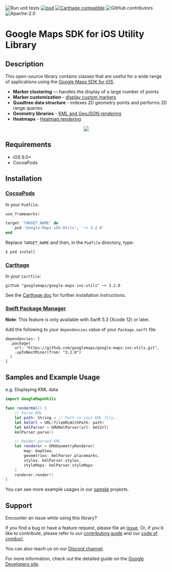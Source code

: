 ![Run unit tests](https://github.com/googlemaps/google-maps-ios-utils/workflows/Run%20unit%20tests/badge.svg)
[![pod](https://img.shields.io/cocoapods/v/Google-Maps-iOS-Utils.svg)](https://cocoapods.org/pods/Google-Maps-iOS-Utils)
[![Carthage compatible](https://img.shields.io/badge/Carthage-compatible-4BC51D.svg?style=flat)](https://github.com/Carthage/Carthage)
![GitHub contributors](https://img.shields.io/github/contributors/googlemaps/google-maps-ios-utils)
![Apache-2.0](https://img.shields.io/badge/license-Apache-blue)

Google Maps SDK for iOS Utility Library
=======================================

## Description

This open-source library contains classes that are useful for a wide
range of applications using the [Google Maps SDK for iOS][sdk].

- **Marker clustering** — handles the display of a large number of points
- **Marker customization** - [display custom markers][customizing-markers]
- **Quadtree data structure** - indexes 2D geometry points and performs
2D range queries
- **Geometry libraries** - [KML and GeoJSON rendering][geometry-rendering]
- **Heatmaps** - [Heatmap rendering][heatmap-rendering]

<p align="center"><img width=“80%" vspace=“10" src="https://cloud.githubusercontent.com/assets/16808355/16646253/77feeb96-446c-11e6-9ec1-19e12a7fb3ae.png"></p>

## Requirements

* iOS 9.0+
* CocoaPods

## Installation

### [CocoaPods](https://guides.cocoapods.org/using/using-cocoapods.html)

In your `Podfile`:

```ruby
use_frameworks!

target 'TARGET_NAME' do
    pod 'Google-Maps-iOS-Utils', '~> 3.2.0'
end
```

Replace `TARGET_NAME` and then, in the `Podfile` directory, type:

```bash
$ pod install
```

### [Carthage](https://github.com/Carthage/Carthage)

In your `Cartfile`:

```
github "googlemaps/google-maps-ios-utils" ~> 3.2.0
```

See the [Carthage doc] for further installation instructions.

### [Swift Package Manager](https://github.com/ReactiveX/RxSwift#swift-package-manager)

**Note**: This feature is only available with Swift 5.3 (Xcode 12) or later.

Add the following to your `dependencies` value of your `Package.swift` file.

```
dependencies: [
  .package(
    url: "https://github.com/googlemaps/google-maps-ios-utils.git",
    .upToNextMinor(from: "3.2.0")
  )
]
```

## Samples and Example Usage

e.g. Displaying KML data

```swift
import GoogleMapsUtils

func renderKml() {
    // Parse KML
    let path: String = // Path to your KML file...
    let kmlUrl = URL(fileURLWithPath: path)
    let kmlParser = GMUKmlParser(url: kmlUrl)
    kmlParser.parse()

    // Render parsed KML
    let renderer = GMUGeometryRenderer(
        map: mapView,
        geometries: kmlParser.placemarks,
        styles: kmlParser.styles,
        styleMaps: kmlParser.styleMaps
    )
    renderer.render()
}
```

You can see more example usages in our [sample][samples] projects.

## Support

Encounter an issue while using this library?

If you find a bug or have a feature request, please file an [issue].
Or, if you'd like to contribute, please refer to our [contributing guide][contributing] and our [code of conduct].

You can also reach us on our [Discord channel].

For more information, check out the detailed guide on the
[Google Developers site][devsite-guide].

[Carthage doc]: Carthage.md
[Discord channel]: https://discord.gg/9fwRNWg
[contributing]: CONTRIBUTING.md
[code of conduct]: CODE_OF_CONDUCT.md
[devsite-guide]: https://developers.google.com/maps/documentation/ios-sdk/utility/
[sdk]: https://developers.google.com/maps/documentation/ios-sdk
[issue]: https://github.com/googlemaps/google-maps-ios-utils/issues
[customizing-markers]: CustomMarkers.md
[geometry-rendering]: GeometryRendering.md
[heatmap-rendering]: HeatmapRendering.md
[samples]: https://github.com/googlemaps/google-maps-ios-utils/tree/master/samples
